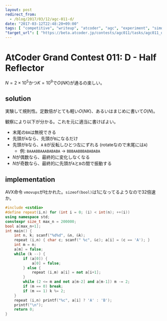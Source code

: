 ```yaml
---
layout: post
redirect_from:
  - /blog/2017/03/12/agc-011-d/
date: "2017-03-12T22:48:20+09:00"
tags: [ "competitive", "writeup", "atcoder", "agc", "experiment", "simd" ]
"target_url": [ "https://beta.atcoder.jp/contests/agc011/tasks/agc011_d" ]
---
```


# AtCoder Grand Contest 011: D - Half Reflector

$N = 2 \times 10^5$かつ$K = 10^9$で$O(NK)$が通るの楽しい。

## solution

実験して規則性。定数倍がとても軽い$O(NK)$、あるいはまじめに書いて$O(N)$。

観察により以下が分かる。これを元に適当に書けばよい。

-   末尾の`BA`は無視できる
-   先頭が`A`なら、先頭が`B`になるだけ
-   先頭が`B`なら、`A` `B`が反転しひとつ左にずれる (rotateなので末尾には`A`)
    -   例: `BAAABBAAABABABA` $\to$ `BBBAABBBABABABA`
-   $N$が偶数なら、最終的に変化しなくなる
-   $N$が奇数なら、最終的に先頭が`A`と`B`の間で振動する

## implementation

AVX命令 `vmovups`が吐かれた。`sizeof(bool)`は$1$になってるようなので$32$倍速か。

``` c++
#include <cstdio>
#define repeat(i,n) for (int i = 0; (i) < int(n); ++(i))
using namespace std;
constexpr size_t max_n = 200000;
bool a[max_n+1];
int main() {
    int n, k; scanf("%d%d", &n, &k);
    repeat (i,n) { char c; scanf(" %c", &c); a[i] = (c == 'A'); }
    int m = n;
    a[m] = false;
    while (k --) {
        if (a[0]) {
            a[0] = false;
        } else {
            repeat (i,m) a[i] = not a[i+1];
        }
        while (2 <= m and not a[m-2] and a[m-1]) m -= 2;
        if (m == 0) break;
        if (m == 1) k %= 2;
    }
    repeat (i,n) printf("%c", a[i] ? 'A' : 'B');
    printf("\n");
    return 0;
}
```
